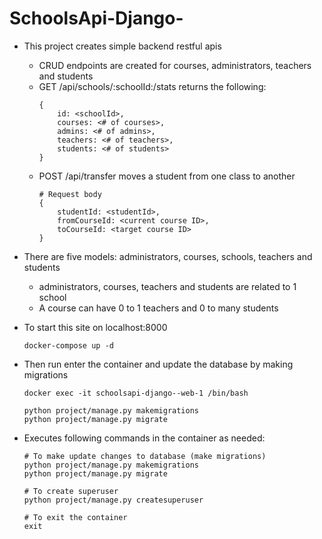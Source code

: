 # SchoolsApi-Django-
* This project creates simple backend restful apis
    * CRUD endpoints are created for courses, administrators, teachers and students
    * GET /api/schools/:schoolId:/stats returns the following:
        ```
        {
            id: <schoolId>,
            courses: <# of courses>,
            admins: <# of admins>,
            teachers: <# of teachers>,
            students: <# of students>
        }
        ```
    * POST /api/transfer moves a student from one class to another
        ```
        # Request body
        {
            studentId: <studentId>,
            fromCourseId: <current course ID>,
            toCourseId: <target course ID>
        }
        ```

* There are five models: administrators, courses, schools, teachers and students
    * administrators, courses, teachers and students are related to 1 school
    * A course can have 0 to 1 teachers and 0 to many students

* To start this site on localhost:8000
    ```
    docker-compose up -d
    ```
* Then run enter the container and update the database by making migrations
    ```
    docker exec -it schoolsapi-django--web-1 /bin/bash

    python project/manage.py makemigrations
    python project/manage.py migrate
    ```
* Executes following commands in the container as needed:
    ```
    # To make update changes to database (make migrations)
    python project/manage.py makemigrations
    python project/manage.py migrate

    # To create superuser
    python project/manage.py createsuperuser

    # To exit the container
    exit
    ```